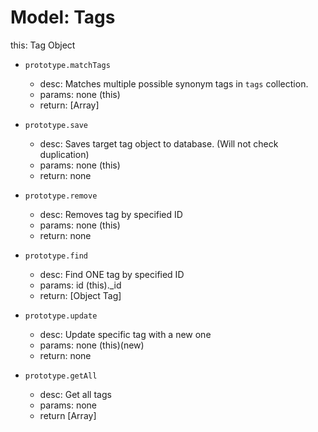 Model: Tags
===========

this: Tag Object

* `prototype.matchTags`
  - desc: Matches multiple possible synonym tags in `tags` collection.
  - params: none (this)
  - return: [Array]

* `prototype.save`
  - desc: Saves target tag object to database. (Will not check duplication)
  - params: none (this)
  - return: none

* `prototype.remove`
  - desc: Removes tag by specified ID
  - params: none (this)
  - return: none

* `prototype.find`
  - desc: Find ONE tag by specified ID
  - params: id (this)._id
  - return: [Object Tag]

* `prototype.update`
  - desc: Update specific tag with a new one
  - params: none (this)(new)
  - return: none

* `prototype.getAll`
  - desc: Get all tags
  - params: none
  - return [Array]

